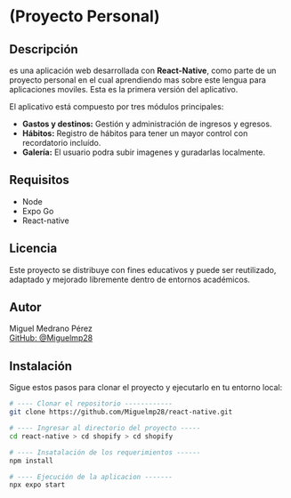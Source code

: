 # </All> (Proyecto Personal)

## Descripción

</All> es una aplicación web desarrollada con **React-Native**, 
como parte de un proyecto personal en el cual aprendiendo mas
sobre este lengua para aplicaciones moviles. 
Esta es la primera versión del aplicativo.

El aplicativo está compuesto por tres módulos principales:

- **Gastos y destinos:** Gestión y administración de ingresos y egresos.
- **Hábitos:** Registro de hábitos para tener un mayor control con recordatorio incluído.
- **Galería:** El usuario podra subir imagenes y guradarlas localmente.


## Requisitos

- Node
- Expo Go
- React-native

## Licencia

Este proyecto se distribuye con fines educativos y puede ser reutilizado, 
adaptado y mejorado libremente dentro de entornos académicos.

## Autor

Miguel Medrano Pérez  
[GitHub: @Miguelmp28](https://github.com/Miguelmp28)


## Instalación

Sigue estos pasos para clonar el proyecto y ejecutarlo en tu entorno local:

```bash
# ---- Clonar el repositorio ------------
git clone https://github.com/Miguelmp28/react-native.git

# ---- Ingresar al directorio del proyecto -----
cd react-native > cd shopify > cd shopify

# ---- Insatalación de los requerimientos ------
npm install

# ---- Ejecución de la aplicacion -------
npx expo start
